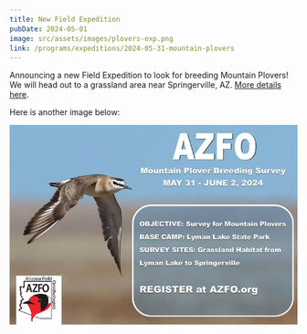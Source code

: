 ```yaml
---
title: New Field Expedition
pubDate: 2024-05-01
image: src/assets/images/plovers-exp.png
link: /programs/expeditions/2024-05-31-mountain-plovers
---
```

Announcing a new Field Expedition to look for breeding Mountain Plovers! We will head out to a grassland area near Springerville, AZ. [More details here](/programs/expeditions/2024-05-31-mountain-plovers).

Here is another image below:

![](src/assets/images/plovers-exp.png)